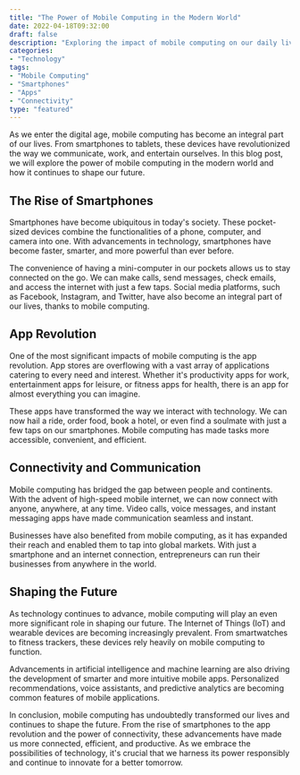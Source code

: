 ```yaml
---  
title: "The Power of Mobile Computing in the Modern World"
date: 2022-04-18T09:32:00
draft: false
description: "Exploring the impact of mobile computing on our daily lives and how it shapes the future"
categories: 
- "Technology"
tags: 
- "Mobile Computing"
- "Smartphones"
- "Apps"
- "Connectivity"
type: "featured"
---
```


As we enter the digital age, mobile computing has become an integral part of our lives. From smartphones to tablets, these devices have revolutionized the way we communicate, work, and entertain ourselves. In this blog post, we will explore the power of mobile computing in the modern world and how it continues to shape our future.

## The Rise of Smartphones

Smartphones have become ubiquitous in today's society. These pocket-sized devices combine the functionalities of a phone, computer, and camera into one. With advancements in technology, smartphones have become faster, smarter, and more powerful than ever before.

The convenience of having a mini-computer in our pockets allows us to stay connected on the go. We can make calls, send messages, check emails, and access the internet with just a few taps. Social media platforms, such as Facebook, Instagram, and Twitter, have also become an integral part of our lives, thanks to mobile computing.

## App Revolution

One of the most significant impacts of mobile computing is the app revolution. App stores are overflowing with a vast array of applications catering to every need and interest. Whether it's productivity apps for work, entertainment apps for leisure, or fitness apps for health, there is an app for almost everything you can imagine.

These apps have transformed the way we interact with technology. We can now hail a ride, order food, book a hotel, or even find a soulmate with just a few taps on our smartphones. Mobile computing has made tasks more accessible, convenient, and efficient.

## Connectivity and Communication

Mobile computing has bridged the gap between people and continents. With the advent of high-speed mobile internet, we can now connect with anyone, anywhere, at any time. Video calls, voice messages, and instant messaging apps have made communication seamless and instant.

Businesses have also benefited from mobile computing, as it has expanded their reach and enabled them to tap into global markets. With just a smartphone and an internet connection, entrepreneurs can run their businesses from anywhere in the world.

## Shaping the Future

As technology continues to advance, mobile computing will play an even more significant role in shaping our future. The Internet of Things (IoT) and wearable devices are becoming increasingly prevalent. From smartwatches to fitness trackers, these devices rely heavily on mobile computing to function.

Advancements in artificial intelligence and machine learning are also driving the development of smarter and more intuitive mobile apps. Personalized recommendations, voice assistants, and predictive analytics are becoming common features of mobile applications.

In conclusion, mobile computing has undoubtedly transformed our lives and continues to shape the future. From the rise of smartphones to the app revolution and the power of connectivity, these advancements have made us more connected, efficient, and productive. As we embrace the possibilities of technology, it's crucial that we harness its power responsibly and continue to innovate for a better tomorrow.
